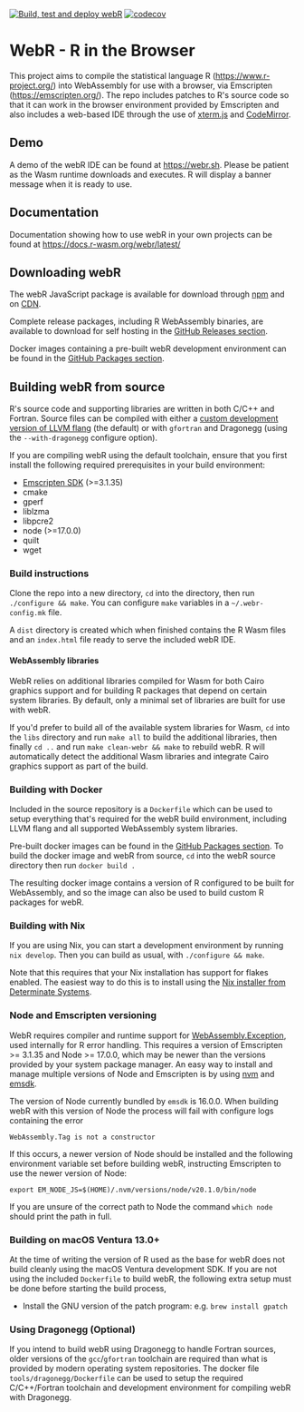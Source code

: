 [![Build, test and deploy webR](https://github.com/r-wasm/webr/actions/workflows/deploy.yml/badge.svg)](https://github.com/r-wasm/webr/actions/workflows/deploy.yml) [![codecov](https://codecov.io/gh/r-wasm/webr/branch/main/graph/badge.svg)](https://codecov.io/gh/r-wasm/webr)

# WebR - R in the Browser
This project aims to compile the statistical language R (https://www.r-project.org/) into WebAssembly for use with a browser, via Emscripten (https://emscripten.org/). The repo includes patches to R's source code so that it can work in the browser environment provided by Emscripten and also includes a web-based IDE through the use of [xterm.js](https://xtermjs.org/) and [CodeMirror](https://codemirror.net/).

## Demo
A demo of the webR IDE can be found at https://webr.sh. Please be patient as the Wasm runtime downloads and executes. R will display a banner message when it is ready to use.

## Documentation
Documentation showing how to use webR in your own projects can be found at
https://docs.r-wasm.org/webr/latest/

## Downloading webR
The webR JavaScript package is available for download through [npm](https://www.npmjs.com/package/webr) and on [CDN](https://docs.r-wasm.org/webr/latest/downloading.html#download-from-cdn).

Complete release packages, including R WebAssembly binaries, are available to download for self hosting in the [GitHub Releases section](https://github.com/r-wasm/webr/releases).

Docker images containing a pre-built webR development environment can be found in the [GitHub Packages section](https://github.com/r-wasm/webr/pkgs/container/webr).

## Building webR from source
R's source code and supporting libraries are written in both C/C++ and Fortran. Source files can be compiled with either a [custom development version of LLVM flang](https://github.com/lionel-/f18-llvm-project/commits/fix-webr) (the default) or with `gfortran` and Dragonegg (using the `--with-dragonegg` configure option).

If you are compiling webR using the default toolchain, ensure that you first install the following required prerequisites in your build environment:
 * [Emscripten SDK](https://emscripten.org/docs/getting_started/downloads.html) (>=3.1.35)
 * cmake
 * gperf
 * liblzma
 * libpcre2
 * node (>=17.0.0)
 * quilt
 * wget

### Build instructions

Clone the repo into a new directory, `cd` into the directory, then run `./configure && make`. You can configure `make` variables in a `~/.webr-config.mk` file.

A `dist` directory is created which when finished contains the R Wasm files and an `index.html` file ready to serve the included webR IDE.

#### WebAssembly libraries

WebR relies on additional libraries compiled for Wasm for both Cairo graphics support and for building R packages that depend on certain system libraries. By default, only a minimal set of libraries are built for use with webR.

If you'd prefer to build all of the available system libraries for Wasm, `cd` into the `libs` directory and run `make all` to build the additional libraries, then finally `cd ..` and run `make clean-webr && make` to rebuild webR. R will automatically detect the additional Wasm libraries and integrate Cairo graphics support as part of the build.

### Building with Docker

Included in the source repository is a `Dockerfile` which can be used to setup everything that's required for the webR build environment, including LLVM flang and all supported WebAssembly system libraries.

Pre-built docker images can be found in the [GitHub Packages section](https://github.com/r-wasm/webr/pkgs/container/webr). To build the docker image and webR from source, `cd` into the webR source directory then run `docker build .`

The resulting docker image contains a version of R configured to be built for WebAssembly, and so the image can also be used to build custom R packages for webR.

### Building with Nix

If you are using Nix, you can start a development environment by running `nix develop`. Then you can build as usual, with `./configure && make`.

Note that this requires that your Nix installation has support for flakes enabled. The easiest way to do this is to install using the [Nix installer from Determinate Systems](https://zero-to-nix.com/start/install).

### Node and Emscripten versioning

WebR requires compiler and runtime support for [WebAssembly.Exception](https://developer.mozilla.org/en-US/docs/WebAssembly/JavaScript_interface/Exception), used internally for R error handling. This requires a version of Emscripten >= 3.1.35 and Node >= 17.0.0, which may be newer than the versions provided by your system package manager. An easy way to install and manage multiple versions of Node and Emscripten is by using [nvm](https://github.com/nvm-sh/nvm) and [emsdk](https://github.com/emscripten-core/emsdk).

The version of Node currently bundled by `emsdk` is 16.0.0. When building webR with this version of Node the process will fail with configure logs containing the error

```
WebAssembly.Tag is not a constructor
```

If this occurs, a newer version of Node should be installed and the following environment variable set before building webR, instructing Emscripten to use the newer version of Node:

```
export EM_NODE_JS=$(HOME)/.nvm/versions/node/v20.1.0/bin/node
```

If you are unsure of the correct path to Node the command `which node` should print the path in full.

### Building on macOS Ventura 13.0+

At the time of writing the version of R used as the base for webR does not build cleanly using the macOS Ventura development SDK. If you are not using the included `Dockerfile` to build webR, the following extra setup must be done before starting the build process,

 * Install the GNU version of the patch program: e.g. `brew install gpatch`

### Using Dragonegg (Optional)

If you intend to build webR using Dragonegg to handle Fortran sources, older versions of the `gcc`/`gfortran` toolchain are required than what is provided by modern operating system repositories. The docker file `tools/dragonegg/Dockerfile` can be used to setup the required C/C++/Fortran toolchain and development environment for compiling webR with Dragonegg.
